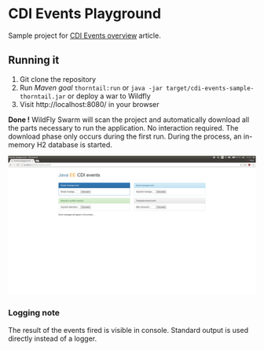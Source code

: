 # CDI Events Playground
Sample project for [CDI Events overview](http://www.pavel.cool/javaee/cdi-events/) article.

## Running it

1. Git clone the repository
1. Run *Maven goal* `thorntail:run` or `java -jar target/cdi-events-sample-thorntail.jar` or deploy a war to Wildfly 
1. Visit http://localhost:8080/ in your browser

**Done !** WildFly Swarm will scan the project and automatically download all the parts necessary to run the application. No interaction required. The download phase only occurs during the first run. During the process, an in-memory H2 database is started.

![test](application.png "test")

### Logging note
The result of the events fired is visible in console. Standard output is used directly instead of a logger.
